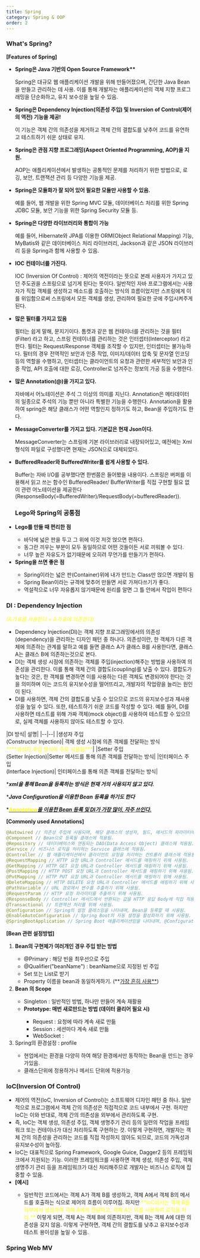 ```yaml
---
title: Spring 
category: Spring & OOP
order: 2
---
```


### What's Spring?

**[Features of Spring]**

<ul>
<li><b>Spring은 Java 기반의 Open Source Framework**</b></li>

 Spring은 대규모 웹 애플리케이션 개발을 위해 만들어졌으며, 간단한 Java Bean을 만들고 관리하는 데 사용. 이를 통해 개발자는 애플리케이션의 객체 지향 프로그래밍을 단순화하고, 유지 보수성을 높일 수 있음.

<li><b>Spring은 Dependency Injection(의존성 주입) 및 Inversion of Control(제어의 역전) 기능을 제공!</b></li>

이 기능은 객체 간의 의존성을 제거하고 객체 간의 결합도를 낮추어 코드를 유연하고 테스트하기 쉬운 상태로 유지.

<li><b>Spring은 관점 지향 프로그래밍(Aspect Oriented Programming, AOP)을 지원.</b></li>

AOP는 애플리케이션에서 발생하는 공통적인 문제를 처리하기 위한 방법으로, 로깅, 보안, 트랜잭션 관리 등 다양한 기능을 제공.

<li><b>Spring은 모듈화가 잘 되어 있어 필요한 모듈만 사용할 수 있음.</b></li>

예를 들어, 웹 개발을 위한 Spring MVC 모듈, 데이터베이스 처리를 위한 Spring JDBC 모듈, 보안 기능을 위한 Spring Security 모듈 등.

<li><b>Spring은 다양한 라이브러리와 통합이 가능</b></li>

예를 들어, Hibernate와 JPA를 이용한 ORM(Object Relational Mapping) 기능, MyBatis와 같은 데이터베이스 처리 라이브러리, Jackson과 같은 JSON 라이브러리 등을 Spring과 함께 사용할 수 있음.

<li><b>IOC 컨테이너를 가진다.</b></li>

IOC (Inversion Of Control) : 제어의 역전이라는 뜻으로 본래 사용자가 가지고 있던 주도권을 스프링으로 넘기게 된다는 뜻이다. 일반적인 자바 프로그램에서는 사용자가 직접 객체를 생성하고 메소드를 호출하는 방식의 흐름이었지만 스프링에게 이를 위임함으로써 스프링에서 모든 객체를 생성, 관리하여 필요한 곳에 주입시켜주게 된다.

<li><b>많은 필터를 가지고 있음</b></li>

필터는 쉽게 말해, 문지기이다.
톰캣과 같은 웹 컨테이너를 관리하는 것을 필터(Filter) 라고 하고, 스프링 컨테이너를 관리하는 것은 인터셉터(Interceptor) 라고 한다. 필터는 Request/Response 객체를 조작할 수 있지만, 인터셉터는 불가능하다.
필터의 경우 전역적인 보안과 인증 작업, 이미지/데이터 압축 및 문자열 인코딩 등의 역할을 수행하고, 인터셉터는 클라이언트의 요청과 관련한 세부적인 보안과 인증 작업, API 호출에 대한 로깅, Controller로 넘겨주는 정보의 가공 등을 수행한다.

<li><b>많은 Annotation(@)을 가지고 있다.</b></li>

자바에서 어노테이션은 주석 그 이상의 의미를 지닌다. Annotation은 메타데이터의 일종으로 주석의 기능 뿐만 아니라 특별한 기능을 수행한다. Annotation을 활용하여 spring은 해당 클래스가 어떤 역할인지 정하기도 하고, Bean을 주입하기도 한다.

<li><b>MessageConverter를 가지고 있다. 기본값은 현재 Json이다.</b></li>

 MessageConverter는 스프링에 기본 라이브러리로 내장되어있고, 예전에는 Xml형식의 파일로 구성했다면 현재는 JSON으로 대체되었다.

<li><b>BufferedReader와 BufferedWriter를 쉽게 사용할 수 있다.</b></li>

Buffer는 자바 I/O를 공부했다면 한번쯤은 들어봤을 내용이다. 스프링은 버퍼를 이용해서 읽고 쓰는 함수인 BufferedReader/ BufferWriter를 직접 구현할 필요 없이 관련 어노테이션을 제공한다 (ResponseBody(=BufferedWriter)/RequestBody(=bufferedReader)).


### Lego와 Spring의 공통점 

</ul>
<ul>
<li><b>Lego를 만들 때 편리한 점</b></li>
<ul>
<li>바닥에 넓은 판을 두고 그 위에 이것 저것 얹으면 편하다.</li> 
<li>동그란 끼우는 부분이 모두 동일하므로 어떤 것들이든 서로 끼워볼 수 있다.</li> 
<li>너무 높은 자유도가 없기때문에 오히려 무언가를 만들기가 편하다.</li> 
</ul>
<li><b>Spring을 쓰면 좋은 점</b></li>
<ul>
<li>Spring이라는 넓은 판(Container)위에 내가 만드는 Class만 얹으면 개발이 됨</li> 
<li>Spring Bean이라는 규격에 맞추어 만들면 서로 가져다쓰기가 좋다.</li> 
<li>역설적으로 너무 자유롭지 않기때문에 원리를 알면 그 틀 안에서 작업이 편하다</li> 
</ul>
</ul>


### DI : Dependency Injection

<font color="yellow">*(A가 B를 사용한다 = A가 B에 의존한다)*</font>
<ul>
<li>Dependency Injection(DI)는 객체 지향 프로그래밍에서의 의존성(dependency)을 관리하는 디자인 패턴 중 하나다. 의존성이란, 한 객체가 다른 객체에 의존하는 관계를 말하고 예를 들면 클래스 A가 클래스 B를 사용한다면, 클래스 A는 클래스 B에 의존하는것으로 본다.</li>

<li>DI는 객체 생성 시점에 의존하는 객체를 주입(injection)해주는 방법을 사용하여 의존성을 관리한다. 이를 통해 객체 간의 결합도(coupling)를 낮출 수 있다. 결합도가 높다는 것은, 한 객체를 변경하면 이를 사용하는 다른 객체도 변경되어야 한다는 것을 의미하며 이는 코드의 유지보수성을 떨어뜨리고, 개발자의 작업량을 늘리는 원인이 된다.</li>

<li>DI를 사용하면, 객체 간의 결합도를 낮출 수 있으므로 코드의 유지보수성과 재사용성을 높일 수 있다. 또한, 테스트하기 쉬운 코드를 작성할 수 있다. 예를 들어, DI를 사용하면 테스트를 위해 가짜 객체(mock object)를 사용하여 테스트할 수 있으므로, 실제 객체를 사용하지 않아도 테스트할 수 있다.</li>
</ul>
|DI 방식| 설명|
|--|--|
|생성자 주입<br>(Constructor Injection)|  객체 생성 시점에 의존 객체를 전달하는 방식<br><font color="yellow">****생성자 주입 방식이 주로 사용됨***</font>|
|Setter 주입<br>(Setter Injection)|Setter 메서드를 통해 의존 객체를 전달하는 방식|
|인터페이스 주입<br>(Interface Injection)| 인터페이스를 통해 의존 객체를 전달하는 방식|

****xml을 통해 Bean을 등록하는 방식은 현재 거의 사용되지 않고 있다.***

****Java Configuration을 이용한 Bean 등록을 하기도 한다***

****<u><font color="yellow">Annotation</font>을 이용한 Bean 등록 및 DI가 가장 많이, 자주 쓰인다.</u>***

**[Commonly used Annotations]**
```java
@Autowired // 의존성 주입에 사용되며, 해당 클래스의 생성자, 필드, 메서드의 파라미터에 적용됨.
@Component // Bean으로 등록될 클래스에 적용됨.
@Repository // 데이터베이스와 연동되는 DAO(Data Access Object) 클래스에 적용됨.
@Service // 비즈니스 로직을 처리하는 Service 클래스에 적용됨.
@Controller // 웹 애플리케이션에서 클라이언트 요청을 처리하는 컨트롤러 클래스에 적용됨.
@RequestMapping // HTTP 요청 URL과 Controller 메서드를 매핑하기 위해 사용됨.
@GetMapping // HTTP GET 요청 URL과 Controller 메서드를 매핑하기 위해 사용됨.
@PostMapping // HTTP POST 요청 URL과 Controller 메서드를 매핑하기 위해 사용됨.
@PutMapping // HTTP PUT 요청 URL과 Controller 메서드를 매핑하기 위해 사용됨.
@DeleteMapping // HTTP DELETE 요청 URL과 Controller 메서드를 매핑하기 위해 사용됨.
@PathVariable // URL 경로에서 변수를 추출하기 위해 사용됨.
@RequestParam // HTTP 요청 파라미터를 추출하기 위해 사용됨.
@ResponseBody // Controller 메서드에서 반환되는 값을 HTTP 응답 Body에 직접 적용하기 위해 사용됨.
@Transactional // 트랜잭션 처리를 위해 사용됨.
@Configuration // Spring의 설정 클래스임을 나타내며, Bean을 등록할 때 사용됨.
@EnableAutoConfiguration // Spring Boot의 자동 설정을 활성화하기 위해 사용됨.
@SpringBootApplication // Spring Boot 애플리케이션임을 나타내며, @Configuration, @EnableAutoConfiguration, @ComponentScan을 모두 포함하고 있음

```

**[Bean 관련 설정방법]**
<ol>
<li><b>Bean의 구현체가 여러개인 경우 주입 받는 방법</b></li>
<ul>
<li>@Primary : 해당 빈을 최우선으로 주입</li>
<li>@Qualifier("beanName") : beanName으로 지정된 빈 주입</li>
<li>Set 또는 List로 받기</li>
<li>Property 이름을 bean과 동일하게하기. (**<u>가장 흔히 사용**</u>)</li>
</ul>
<li><b>Bean 의 Scope</b></li>
 <ul>
<li>Singleton : 일반적인 방법, 하나만 만들어 계속 재활용</li>
<li><b>Prototype: 매번 새로만드는 방법 (데이터 클리어 필요 시)</b></li>
<ul>
    <li>Request : 요청에 따라 계속 새로 만듦</li>
    <li>Session : 세션마다 계속 새로 만듦</li>
    <li>WebSocket : </li>
</ul>
 </ul>

<li>Spring의 환경설정 : profile</li>
<ul>
<li>현업에서는 환경을 다양히 하여 해당 환경에서만 동작하는 Bean을 만드는 경우가있음. </li>
<li>클래스단위에 정용하거나 메서드 단위에 적용가능 </li>
</ul>
</ol>


### IoC(Inversion Of Control)

<ul>
<li>제어의 역전(IoC, Inversion of Control)는 소프트웨어 디자인 패턴 중 하나. 일반적으로 프로그램에서 객체 간의 의존성은 직접적으로 코드 내부에서 구현. 하지만 IoC는 이와 반대로, 객체 간의 의존성을 외부에서 관리하도록 구현.</li>

<li>즉, IoC는 객체 생성, 의존성 주입, 객체 생명주기 관리 등의 일련의 작업을 프레임워크 또는 컨테이너가 대신 처리하도록 구현하는 것. 이렇게 구현하면, 개발자는 객체 간의 의존성을 관리하는 코드를 직접 작성하지 않아도 되므로, 코드의 가독성과 유지보수성이 높아짐.</li>

<li>IoC는 대표적으로 Spring Framework, Google Guice, Dagger2 등의 프레임워크에서 지원되는 기능. 이러한 프레임워크를 사용하면 객체 생성, 의존성 주입, 객체 생명주기 관리 등을 프레임워크가 대신 처리해주므로 개발자는 비즈니스 로직에 집중할 수 있음.</li>


<li><b>[예시]</b></li>
<ul>
<li>일반적인 코드에서는 객체 A가 객체 B를 생성하고, 객체 A에서 객체 B의 메서드를 호출하는 식으로 제어의 흐름이 이루어짐. 
하지만 <font color="yellow">**IoC에서는 객체 B를 외부에서 생성하여 객체 A에게 전달하고, 객체 A는 이를 사용하여 로직을 처리.**</font> 
이렇게 되면, 객체 A는 객체 B에 의존하지만, 객체 B는 객체 A에 대한 의존성을 갖지 않음. 이렇게 구현하면, 객체 간의 결합도를 낮추고 유지보수성과 테스트 용이성을 높일 수 있음.</li>
</ul>
</ul>

### Spring Web MV




